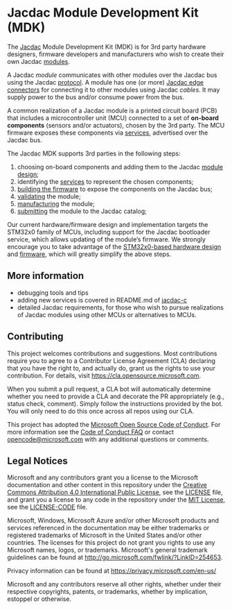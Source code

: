 # Jacdac Module Development Kit (MDK)

The [Jacdac](https://aka.ms/jacdac) Module Development Kit (MDK) is for 3rd party hardware designers, firmware developers and manufacturers who wish to create their own Jacdac [modules](https://microsoft.github.io/jacdac-ts/devices/). 

A Jacdac _module_ communicates with other modules over the Jacdac bus using the Jacdac [protocol](https://microsoft.github.io/jacdac-ts/reference/protocol/). A module has one (or more) [Jacdac edge connectors](./connector) for connecting it to other modules using Jacdac _cables_. It may supply power to the bus and/or consume power from the bus. 

A common realization of a Jacdac module is a printed circuit board (PCB) that includes a microcontroller unit (MCU) connected to a set of **on-board components** (sensors and/or actuators), chosen by the 3rd party. The MCU firmware exposes these components via [services](https://microsoft.github.io/jacdac-ts/services/), advertised over the Jacdac bus.

The Jacdac MDK supports 3rd parties in the following steps:
1.	choosing on-board components and adding them to the Jacdac [module design](./module_design);
2.	identifying the [services](https://microsoft.github.io/jacdac-ts/services/) to represent the chosen components;
3.	[building the firmware](https://github.com/microsoft/jacdac-stm32x0) to expose the components on the Jacdac bus;
4.	[validating](./module_validation) the module;
5.	[manufacturing](./module_manufacture) the module;
6.	[submitting](./module_submit) the module to the Jacdac catalog;  

Our current hardware/firmware design and implementation targets the STM32x0 family of MCUs, including support for the Jacdac bootloader service, which allows updating of the module’s firmware. We strongly encourage you to take advantage of the [STM32x0-based hardware design](./module_design) and [firmware](https://github.com/microsoft/jacdac-stm32x0), which will greatly simplify the above steps.

## More information

- debugging tools and tips
- adding new services is covered in README.md of [jacdac-c](https://github.com/microsoft/jacdac-c)
- detailed Jacdac requirements, for those who wish to pursue realizations of Jacdac modules using other MCUs or alternatives to MCUs.

## Contributing

This project welcomes contributions and suggestions.  Most contributions require you to agree to a
Contributor License Agreement (CLA) declaring that you have the right to, and actually do, grant us
the rights to use your contribution. For details, visit https://cla.opensource.microsoft.com.

When you submit a pull request, a CLA bot will automatically determine whether you need to provide
a CLA and decorate the PR appropriately (e.g., status check, comment). Simply follow the instructions
provided by the bot. You will only need to do this once across all repos using our CLA.

This project has adopted the [Microsoft Open Source Code of Conduct](https://opensource.microsoft.com/codeofconduct/).
For more information see the [Code of Conduct FAQ](https://opensource.microsoft.com/codeofconduct/faq/) or
contact [opencode@microsoft.com](mailto:opencode@microsoft.com) with any additional questions or comments.

## Legal Notices

Microsoft and any contributors grant you a license to the Microsoft documentation and other content
in this repository under the [Creative Commons Attribution 4.0 International Public License](https://creativecommons.org/licenses/by/4.0/legalcode),
see the [LICENSE](LICENSE) file, and grant you a license to any code in the repository under the [MIT License](https://opensource.org/licenses/MIT), see the
[LICENSE-CODE](LICENSE-CODE) file.

Microsoft, Windows, Microsoft Azure and/or other Microsoft products and services referenced in the documentation
may be either trademarks or registered trademarks of Microsoft in the United States and/or other countries.
The licenses for this project do not grant you rights to use any Microsoft names, logos, or trademarks.
Microsoft's general trademark guidelines can be found at http://go.microsoft.com/fwlink/?LinkID=254653.

Privacy information can be found at https://privacy.microsoft.com/en-us/

Microsoft and any contributors reserve all other rights, whether under their respective copyrights, patents,
or trademarks, whether by implication, estoppel or otherwise.
